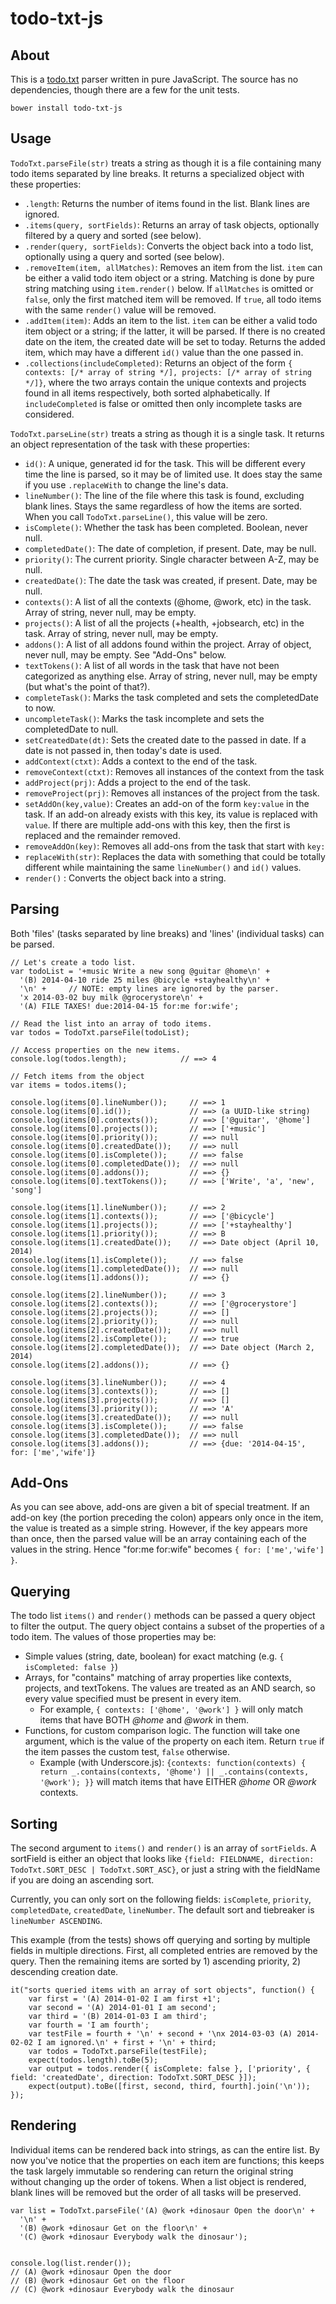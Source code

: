 todo-txt-js
===========

About
-----

This is a [todo.txt](https://github.com/ginatrapani/todo.txt-cli/wiki/The-Todo.txt-Format) parser written in pure JavaScript.
The source has no dependencies, though there are a few for the unit tests.

`bower install todo-txt-js`

Usage
-----
`TodoTxt.parseFile(str)` treats a string as though it is a file containing many todo items separated by line breaks. It returns 
a specialized object with these properties:

* `.length`: Returns the number of items found in the list. Blank lines are ignored.
* `.items(query, sortFields)`: Returns an array of task objects, optionally filtered by a query and sorted (see below).
* `.render(query, sortFields)`: Converts the object back into a todo list, optionally using a query and sorted (see below). 
* `.removeItem(item, allMatches)`: Removes an item from the list. `item` can be either a valid todo item object or a string. Matching is done by pure string matching using `item.render()` below. If `allMatches` is omitted or `false`, only the first matched item will be removed. If `true`, all todo items with the same `render()` value will be removed.
* `.addItem(item)`: Adds an item to the list. `item` can be either a valid todo item object or a string; if the latter, it will be parsed. If there is no created date on the item, the created date will be set to today. Returns the added item, which may have a different `id()` value than the one passed in.
* `.collections(includeCompleted)`: Returns an object of the form `{ contexts: [/* array of string */], projects: [/* array of string */]}`, where the two arrays contain the unique contexts and projects found in all items respectively, both sorted alphabetically. If `includeCompleted` is false or omitted then only incomplete tasks are considered.

`TodoTxt.parseLine(str)` treats a string as though it is a single task. It returns an object representation of the task with these properties:

* `id()`: A unique, generated id for the task. This will be different every time the line is parsed, so it may be of limited use. It does stay the same if you use `.replaceWith` to change the line's data.
* `lineNumber()`: The line of the file where this task is found, excluding blank lines. Stays the same regardless of how the items are sorted. When you call `TodoTxt.parseLine()`, this value will be zero.
* `isComplete()`: Whether the task has been completed. Boolean, never null.
* `completedDate()`: The date of completion, if present. Date, may be null.
* `priority()`: The current priority. Single character between A-Z, may be null.
* `createdDate()`: The date the task was created, if present. Date, may be null.
* `contexts()`: A list of all the contexts (@home, @work, etc) in the task. Array of string, never null, may be empty.
* `projects()`: A list of all the projects (+health, +jobsearch, etc) in the task. Array of string, never null, may be empty.
* `addons()`: A list of all addons found within the project. Array of object, never null, may be empty. See "Add-Ons" below.
* `textTokens()`: A list of all words in the task that have not been categorized as anything else. Array of string, never null, may be empty (but what's the point of that?).
* `completeTask()`: Marks the task completed and sets the completedDate to now.
* `uncompleteTask()`: Marks the task incomplete and sets the completedDate to null.
* `setCreatedDate(dt)`: Sets the created date to the passed in date. If a date is not passed in, then today's date
is used.
* `addContext(ctxt)`: Adds a context to the end of the task.
* `removeContext(ctxt)`: Removes all instances of the context from the task
* `addProject(prj)`: Adds a project to the end of the task.
* `removeProject(prj)`: Removes all instances of the project from the task.
* `setAddOn(key,value)`: Creates an add-on of the form `key:value` in the task. If an add-on already exists with this key, its value is replaced with `value`. If there are multiple add-ons with this key, then the first is replaced and the remainder removed.
* `removeAddOn(key)`: Removes all add-ons from the task that start with `key:`
* `replaceWith(str)`: Replaces the data with something that could be totally different while maintaining the same `lineNumber()` and `id()` values.
* `render()` : Converts the object back into a string. 

Parsing
-------
Both 'files' (tasks separated by line breaks) and 'lines' (individual tasks) can be parsed.

```
// Let's create a todo list.
var todoList = '+music Write a new song @guitar @home\n' + 
  '(B) 2014-04-10 ride 25 miles @bicycle +stayhealthy\n' + 
  '\n' +     // NOTE: empty lines are ignored by the parser.
  'x 2014-03-02 buy milk @grocerystore\n' + 
  '(A) FILE TAXES! due:2014-04-15 for:me for:wife';

// Read the list into an array of todo items.
var todos = TodoTxt.parseFile(todoList);

// Access properties on the new items.
console.log(todos.length);            // ==> 4

// Fetch items from the object
var items = todos.items();            

console.log(items[0].lineNumber());     // ==> 1
console.log(items[0].id());             // ==> (a UUID-like string)
console.log(items[0].contexts());       // ==> ['@guitar', '@home']
console.log(items[0].projects());       // ==> ['+music']
console.log(items[0].priority());       // ==> null
console.log(items[0].createdDate());    // ==> null
console.log(items[0].isComplete());     // ==> false
console.log(items[0].completedDate());  // ==> null
console.log(items[0].addons());         // ==> {}
console.log(items[0].textTokens());     // ==> ['Write', 'a', 'new', 'song']

console.log(items[1].lineNumber());     // ==> 2
console.log(items[1].contexts());       // ==> ['@bicycle']
console.log(items[1].projects());       // ==> ['+stayhealthy']
console.log(items[1].priority());       // ==> B
console.log(items[1].createdDate());    // ==> Date object (April 10, 2014)
console.log(items[1].isComplete());     // ==> false
console.log(items[1].completedDate());  // ==> null
console.log(items[1].addons());         // ==> {}

console.log(items[2].lineNumber());     // ==> 3
console.log(items[2].contexts());       // ==> ['@grocerystore']
console.log(items[2].projects());       // ==> []
console.log(items[2].priority());       // ==> null
console.log(items[2].createdDate());    // ==> null
console.log(items[2].isComplete());     // ==> true
console.log(items[2].completedDate());  // ==> Date object (March 2, 2014)
console.log(items[2].addons());         // ==> {}

console.log(items[3].lineNumber());     // ==> 4
console.log(items[3].contexts());       // ==> []
console.log(items[3].projects());       // ==> []
console.log(items[3].priority());       // ==> 'A'
console.log(items[3].createdDate());    // ==> null
console.log(items[3].isComplete());     // ==> false
console.log(items[3].completedDate());  // ==> null
console.log(items[3].addons());         // ==> {due: '2014-04-15', for: ['me','wife']} 
```

Add-Ons
-------
As you can see above, add-ons are given a bit of special treatment. If an add-on key (the portion preceding the colon) appears 
only once in the item, the value is treated as a simple string. However, if the key appears more than once, 
then the parsed value will be an array containing each of the values in the string. Hence "for:me for:wife" becomes `{ for: ['me','wife'] }`.

Querying
--------
The todo list `items()` and `render()` methods can be passed a query object to filter the output. The query object contains a subset of the properties of a todo item. The values of those properties may be:

* Simple values (string, date, boolean) for exact matching (e.g. `{ isCompleted: false }`)
* Arrays, for "contains" matching of array properties like contexts, projects, and textTokens. The values are treated as an AND search, so every value specified must be present in every item.
  * For example, `{ contexts: ['@home', '@work'] }` will only match items that have BOTH *@home* and *@work* in them.
* Functions, for custom comparison logic. The function will take one argument, which is the value of the property on each item. Return `true` if the item passes the custom test, `false` otherwise.
  * Example (with Underscore.js): `{contexts: function(contexts) { return _.contains(contexts, '@home') || _.contains(contexts, '@work'); }}` will match items that have EITHER *@home* OR *@work* contexts.

Sorting
-------
The second argument to `items()` and `render()` is an array of `sortFields`. A sortField is either an object that looks like `{field: FIELDNAME, direction: TodoTxt.SORT_DESC | TodoTxt.SORT_ASC}`, or just a string with the fieldName if you are doing an ascending sort.

Currently, you can only sort on the following fields: `isComplete`, `priority`, `completedDate`, `createdDate`, `lineNumber`. The default sort and tiebreaker is `lineNumber ASCENDING`.

This example (from the tests) shows off querying and sorting by multiple fields in multiple directions. First, all completed entries are removed by the query. Then the remaining items are sorted by 1) ascending priority, 2) descending creation date.

    it("sorts queried items with an array of sort objects", function() {
        var first = '(A) 2014-01-02 I am first +1';
        var second = '(A) 2014-01-01 I am second';
        var third = '(B) 2014-01-03 I am third';
        var fourth = 'I am fourth';
        var testFile = fourth + '\n' + second + '\nx 2014-03-03 (A) 2014-02-02 I am ignored.\n' + first + '\n' + third;
        var todos = TodoTxt.parseFile(testFile);
        expect(todos.length).toBe(5);
        var output = todos.render({ isComplete: false }, ['priority', { field: 'createdDate', direction: TodoTxt.SORT_DESC }]);
        expect(output).toBe([first, second, third, fourth].join('\n'));
    });

Rendering
---------

Individual items can be rendered back into strings, as can the entire list. By now you've notice that the properties on each item
are functions; this keeps the task largely immutable so rendering can return the original string without changing up the order
of tokens. When a list object is rendered, blank lines will be removed but the order of all tasks will be preserved.

```
var list = TodoTxt.parseFile('(A) @work +dinosaur Open the door\n' +
  '\n' +
  '(B) @work +dinosaur Get on the floor\n' +
  '(C) @work +dinosaur Everybody walk the dinosaur');


console.log(list.render());
// (A) @work +dinosaur Open the door
// (B) @work +dinosaur Get on the floor
// (C) @work +dinosaur Everybody walk the dinosaur

```



